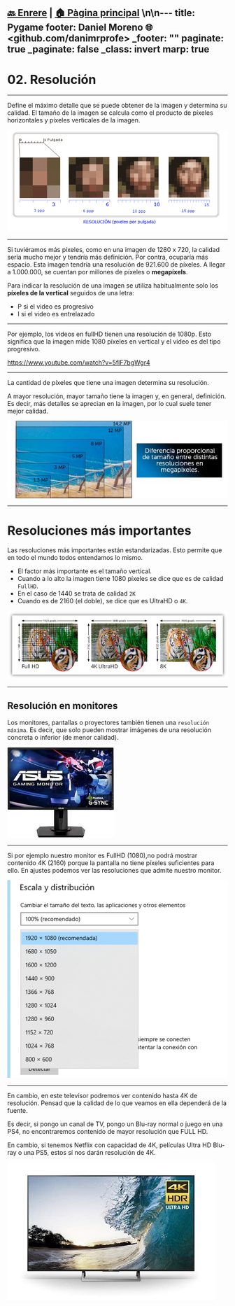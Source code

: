 [🔙 Enrere](../) | [🏠 Pàgina principal](http://danimrprofe.github.io/apuntes/) \n\n---
title: Pygame
footer: Daniel Moreno 🌐 <github.com/danimrprofe>
_footer: ""
paginate: true
_paginate: false
_class: invert
marp: true
---

# 02. Resolución

---

Define el máximo detalle que se puede obtener de la imagen y determina su calidad. El tamaño de la imagen se calcula como el producto de  píxeles horizontales y  píxeles verticales de la imagen.

![imagen](media/image58.png)

---

Si tuviéramos más píxeles, como en una imagen de 1280 x 720, la calidad sería mucho mejor y tendría más definición. Por contra, ocuparía más espacio. Esta imagen tendría una resolución de 921.600‬ de píxeles. A llegar a 1.000.000, se cuentan por millones de píxeles o **megapíxels**.

Para indicar la resolución de una imagen se utiliza habitualmente solo los **píxeles de la vertical** seguidos de una letra:

- P si el video es progresivo
- I si el video es entrelazado

---

Por ejemplo, los vídeos en fullHD tienen una resolución de 1080p. Esto significa que la imagen mide 1080 píxeles en vertical y el video es del tipo progresivo.

<https://www.youtube.com/watch?v=5flF7bgWgr4>

---

La cantidad de píxeles que tiene una imagen determina su resolución.

A mayor resolución, mayor tamaño tiene la imagen y, en general, definición. Es decir, más detalles se aprecian en la imagen, por lo cual suele tener mejor calidad.

![imagen](media/image59.png)

---

# Resoluciones más importantes

Las resoluciones más importantes están estandarizadas. Esto permite que en todo el mundo todos entendamos lo mismo.

- El factor más importante es el tamaño vertical.
- Cuando a lo alto la imagen tiene 1080 píxeles se dice que es de calidad ``FullHD``.
- En el caso de 1440 se trata de calidad ``2K``
- Cuando es de 2160 (el doble), se dice que es UltraHD o ``4K``.

![imagen](media/image60.png)

---

## Resolución en monitores

Los monitores, pantallas o proyectores también tienen una ``resolución máxima``. Es decir, que solo pueden mostrar imágenes de una resolución concreta o inferior (de menor calidad).

![imagen](media/image61.png)

---

Si por ejemplo nuestro monitor es FullHD (1080),no podrá mostrar contenido 4K (2160) porque la pantalla no tiene píxeles suficientes para ello. En ajustes podemos ver las resoluciones que admite nuestro monitor.

![imagen](media/image62.png)

---

En cambio, en este televisor podremos ver contenido hasta 4K de resolución. Pensad que la calidad de lo que veamos en ella dependerá de la fuente.

Es decir, si pongo un canal de TV, pongo un Blu-ray normal o juego en una PS4, no encontraremos contenido de mayor resolución que FULL HD.

En cambio, si tenemos Netflix con capacidad de 4K, películas Ultra HD Blu-ray o una PS5, estos sí nos darán resolución de 4K.

![imagen](media/image63.jpeg)
